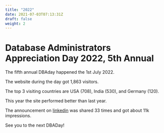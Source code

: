 ```yaml
---
title: "2022"
date: 2021-07-03T07:13:31Z
draft: false
weight: 2
---
```

# Database Administrators Appreciation Day 2022, 5th Annual
The fifth annual DBAday happened the 1st July 2022.

The website during the day got 1,863 visitors.

The top 3 visiting countries are USA (708), India (530),  and Germany (120).

This year the site performed better than last year. 

The announcement on [linkedin](https://www.linkedin.com/posts/federicocampoli_dba-dbaday-databaseadministration-activity-6948502096233025536-748w)  was shared 33 times and got about 11k impressions. 


See you to the next DBADay!


